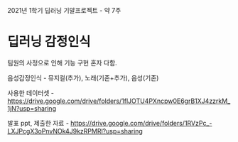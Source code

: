 2021년 1학기 딥러닝 기말프로젝트 - 약 7주

딥러닝 감정인식
====

팀원의 사정으로 인해 기능 구현 혼자 다함.

음성감정인식 - 뮤지컬(추가), 노래(기존+추가), 음성(기존)

사용한 데이터셋 - https://drive.google.com/drive/folders/1flJOTU4PXncpw0E6grB1XJ4zzrkM_1jN?usp=sharing

발표 ppt, 제출한 자료 - https://drive.google.com/drive/folders/1RVzPc_-LXJPcgX3oPnvNOk4J9kzRPMRl?usp=sharing
